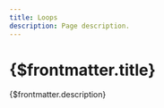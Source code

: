```yaml
---
title: Loops
description: Page description.
---
```


# {$frontmatter.title}

{$frontmatter.description}
